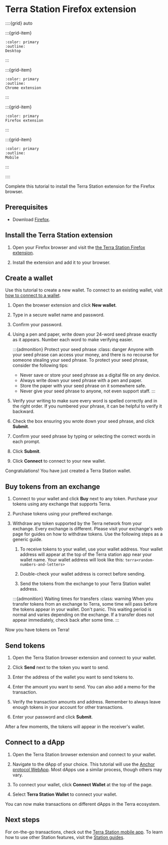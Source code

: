 # Terra Station Firefox extension

::::{grid} auto

:::{grid-item}
```{button-link} terra-station-desktop.html
:color: primary
:outline:
Desktop
```
:::

:::{grid-item}
```{button-link} terra-station-extension.html
:color: primary
:outline:
Chrome extension
```
:::

:::{grid-item}
```{button-link} terra-station-firefox.html
:color: primary
Firefox extension
```
:::

:::{grid-item}
```{button-link} terra-station-mobile.html
:color: primary
:outline:
Mobile
```
:::

::::

Complete this tutorial to install the Terra Station extension for the Firefox browser.

## Prerequisites

- Download [Firefox](https://www.mozilla.org/en-US/firefox/new/).

## Install the Terra Station extension

1. Open your Firefox browser and visit the [the Terra Station Firefox extension](https://addons.mozilla.org/firefox/addon/terra-station-wallet/).

2. Install the extension and add it to your browser.

## Create a wallet

Use this tutorial to create a new wallet. To connect to an existing wallet, visit [how to connect to a wallet](../wallet.mdx#connect-to-a-wallet-using-a-private-key).

1. Open the browser extension and click **New wallet**.

2. Type in a secure wallet name and password.

3. Confirm your password.

4. Using a pen and paper, write down your 24-word seed phrase exactly as it appears. Number each word to make verifying easier.

   :::{admonition} Protect your seed phrase
   :class: danger
   Anyone with your seed phrase can access your money, and there is no recourse for someone stealing your seed phrase. To protect your seed phrase, consider the following tips:
   - Never save or store your seed phrase as a digital file on any device.
   - Always write down your seed phrase with a pen and paper.
   - Store the paper with your seed phrase on it somewhere safe.
   - Never give your seed phrase to anyone, not even support staff.
   :::

5. Verify your writing to make sure every word is spelled correctly and in the right order. If you numbered your phrase, it can be helpful to verify it backward.

6. Check the box ensuring you wrote down your seed phrase, and click **Submit**.


7. Confirm your seed phrase by typing or selecting the correct words in each prompt.

8. Click **Submit**.

9. Click **Connect** to connect to your new wallet.

Congratulations! You have just created a Terra Station wallet.

## Buy tokens from an exchange

1. Connect to your wallet and click **Buy** next to any token. Purchase your tokens using any exchange that supports Terra.

2. Purchase tokens using your preffered exchange.

1. Withdraw any token supported by the Terra network from your exchange. Every exchange is different. Please visit your exchange's web page for guides on how to withdraw tokens. Use the following steps as a generic guide.

    1. To receive tokens to your wallet, use your wallet address. Your wallet address will appear at the top of the Terra station app near your wallet name. Your wallet address will look like this: `terra<random-numbers-and-letters>`

    1. Double-check your wallet address is correct before sending.

    1. Send the tokens from the exchange to your Terra Station wallet address.

    :::{admonition} Waiting times for transfers
    :class: warning
    When you transfer tokens from an exchange to Terra, some time will pass before the tokens appear in your wallet. Don't panic. This waiting period is normal and varies depending on the exchange. If a transfer does not appear immediately, check back after some time.
    :::

Now you have tokens on Terra!

## Send tokens

1. Open the Terra Station browser extension and connect to your wallet.

2. Click **Send** next to the token you want to send.

3. Enter the address of the wallet you want to send tokens to.

4. Enter the amount you want to send. You can also add a memo for the transaction.

6. Verify the transaction amounts and address. Remember to always leave enough tokens in your account for other transactions.

7.  Enter your password and click **Submit**.

After a few moments, the tokens will appear in the receiver's wallet.

## Connect to a dApp

1. Open the Terra Station browser extension and connect to your wallet.

2. Navigate to the dApp of your choice. This tutorial will use the [Anchor protocol WebApp](https://app.anchorprotocol.com/). Most dApps use a similar process, though others may vary.

3. To connect your wallet, click **Connect Wallet** at the top of the page.

4. Select **Terra Station Wallet** to connect your wallet.  

You can now make transactions on different dApps in the Terra ecosystem.

## Next steps

For on-the-go transactions, check out the [Terra Station mobile app](terra-station-mobile.mdx). To learn how to use other Station features, visit the [Station guides](../README.mdx).